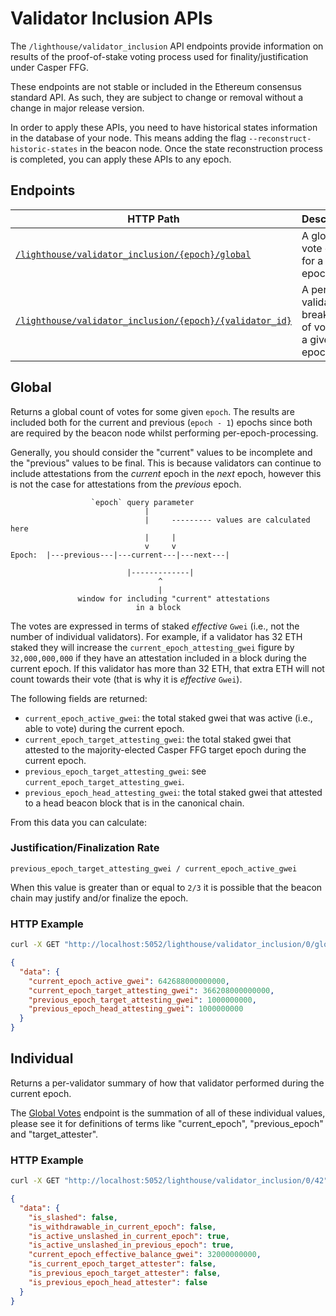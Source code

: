 # Validator Inclusion APIs

The `/lighthouse/validator_inclusion` API endpoints provide information on
results of the proof-of-stake voting process used for finality/justification
under Casper FFG.

These endpoints are not stable or included in the Ethereum consensus standard API. As such,
they are subject to change or removal without a change in major release
version.

In order to apply these APIs, you need to have historical states information in the database of your node. This means adding the flag `--reconstruct-historic-states` in the beacon node. Once the state reconstruction process is completed, you can apply these APIs to any epoch.

## Endpoints

| HTTP Path | Description |
| --- | -- |
| [`/lighthouse/validator_inclusion/{epoch}/global`](#global) | A global vote count for a given epoch. |
| [`/lighthouse/validator_inclusion/{epoch}/{validator_id}`](#individual) | A per-validator breakdown of votes in a given epoch. |

## Global

Returns a global count of votes for some given `epoch`. The results are included
both for the current and previous (`epoch - 1`) epochs since both are required
by the beacon node whilst performing per-epoch-processing.

Generally, you should consider the "current" values to be incomplete and the
"previous" values to be final. This is because validators can continue to
include attestations from the _current_ epoch in the _next_ epoch, however this
is not the case for attestations from the _previous_ epoch.

```
                  `epoch` query parameter
				              |
				              |     --------- values are calculated here
                              |     |
							  v     v
Epoch:  |---previous---|---current---|---next---|

                          |-------------|
						         ^
                                 |
		       window for including "current" attestations
					        in a block
```

The votes are expressed in terms of staked _effective_ `Gwei` (i.e., not the number of
individual validators). For example, if a validator has 32 ETH staked they will
increase the `current_epoch_attesting_gwei` figure by `32,000,000,000` if they
have an attestation included in a block during the current epoch. If this
validator has more than 32 ETH, that extra ETH will not count towards their
vote (that is why it is _effective_ `Gwei`).

The following fields are returned:

- `current_epoch_active_gwei`: the total staked gwei that was active (i.e.,
 able to vote) during the current epoch.
- `current_epoch_target_attesting_gwei`: the total staked gwei that attested to
 the majority-elected Casper FFG target epoch during the current epoch.
- `previous_epoch_target_attesting_gwei`: see `current_epoch_target_attesting_gwei`.
- `previous_epoch_head_attesting_gwei`: the total staked gwei that attested to a
 head beacon block that is in the canonical chain.

From this data you can calculate:

### Justification/Finalization Rate

`previous_epoch_target_attesting_gwei / current_epoch_active_gwei`

When this value is greater than or equal to `2/3` it is possible that the
beacon chain may justify and/or finalize the epoch.

### HTTP Example

```bash
curl -X GET "http://localhost:5052/lighthouse/validator_inclusion/0/global" -H  "accept: application/json" | jq
```

```json
{
  "data": {
    "current_epoch_active_gwei": 642688000000000,
    "current_epoch_target_attesting_gwei": 366208000000000,
    "previous_epoch_target_attesting_gwei": 1000000000,
    "previous_epoch_head_attesting_gwei": 1000000000
  }
}
```

## Individual

Returns a per-validator summary of how that validator performed during the
current epoch.

The [Global Votes](#global) endpoint is the summation of all of these
individual values, please see it for definitions of terms like "current_epoch",
"previous_epoch" and "target_attester".

### HTTP Example

```bash
curl -X GET "http://localhost:5052/lighthouse/validator_inclusion/0/42" -H  "accept: application/json" | jq
```

```json
{
  "data": {
    "is_slashed": false,
    "is_withdrawable_in_current_epoch": false,
    "is_active_unslashed_in_current_epoch": true,
    "is_active_unslashed_in_previous_epoch": true,
    "current_epoch_effective_balance_gwei": 32000000000,
    "is_current_epoch_target_attester": false,
    "is_previous_epoch_target_attester": false,
    "is_previous_epoch_head_attester": false
  }
}
```
